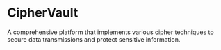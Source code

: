 # CipherVault
A comprehensive platform that implements various cipher techniques to secure data transmissions and protect sensitive information.
